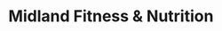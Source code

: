 ---
title: "Midland Fitness & Nutrition"
url: /birmingham/midland-fitness-and-nutrition/
shop: nutrition supplements
---